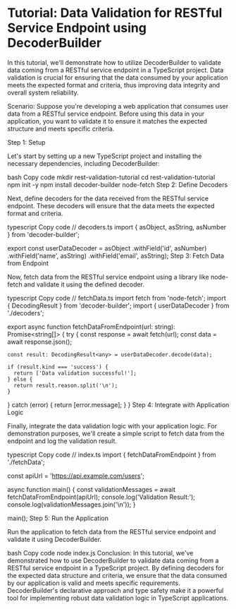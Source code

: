 # Tutorial: Data Validation for RESTful Service Endpoint using DecoderBuilder

In this tutorial, we'll demonstrate how to utilize DecoderBuilder to validate data coming from a RESTful service endpoint in a TypeScript project. Data validation is crucial for ensuring that the data consumed by your application meets the expected format and criteria, thus improving data integrity and overall system reliability.

Scenario:
Suppose you're developing a web application that consumes user data from a RESTful service endpoint. Before using this data in your application, you want to validate it to ensure it matches the expected structure and meets specific criteria.

Step 1: Setup

Let's start by setting up a new TypeScript project and installing the necessary dependencies, including DecoderBuilder:

bash
Copy code
mkdir rest-validation-tutorial
cd rest-validation-tutorial
npm init -y
npm install decoder-builder node-fetch
Step 2: Define Decoders

Next, define decoders for the data received from the RESTful service endpoint. These decoders will ensure that the data meets the expected format and criteria.

typescript
Copy code
// decoders.ts
import { asObject, asString, asNumber } from 'decoder-builder';

export const userDataDecoder = asObject
.withField('id', asNumber)
.withField('name', asString)
.withField('email', asString);
Step 3: Fetch Data from Endpoint

Now, fetch data from the RESTful service endpoint using a library like node-fetch and validate it using the defined decoder.

typescript
Copy code
// fetchData.ts
import fetch from 'node-fetch';
import { DecodingResult } from 'decoder-builder';
import { userDataDecoder } from './decoders';

export async function fetchDataFromEndpoint(url: string): Promise<string[]> {
try {
const response = await fetch(url);
const data = await response.json();

    const result: DecodingResult<any> = userDataDecoder.decode(data);

    if (result.kind === 'success') {
      return ['Data validation successful!'];
    } else {
      return result.reason.split('\n');
    }

} catch (error) {
return [error.message];
}
}
Step 4: Integrate with Application Logic

Finally, integrate the data validation logic with your application logic. For demonstration purposes, we'll create a simple script to fetch data from the endpoint and log the validation result.

typescript
Copy code
// index.ts
import { fetchDataFromEndpoint } from './fetchData';

const apiUrl = '<https://api.example.com/users>';

async function main() {
const validationMessages = await fetchDataFromEndpoint(apiUrl);
console.log('Validation Result:');
console.log(validationMessages.join('\n'));
}

main();
Step 5: Run the Application

Run the application to fetch data from the RESTful service endpoint and validate it using DecoderBuilder.

bash
Copy code
node index.js
Conclusion:
In this tutorial, we've demonstrated how to use DecoderBuilder to validate data coming from a RESTful service endpoint in a TypeScript project. By defining decoders for the expected data structure and criteria, we ensure that the data consumed by our application is valid and meets specific requirements. DecoderBuilder's declarative approach and type safety make it a powerful tool for implementing robust data validation logic in TypeScript applications.
